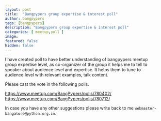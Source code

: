 ```yaml
---
layout: post
title:  "Bangpypers group expertise & interest poll"
author: bangpypers
tags: [bangpypers]
description: "Bangpypers group expertise & interest poll"
categories: [ meetup,poll ]
image:
featured: false
hidden: false
---
```


I have created poll to have better understanding of bangpypers meetup group expertise level, as co-organizer of the group it helps me to tell to speaker about audience level and expertise. It helps them to tune to audience level with relevant examples, talk content.

Please cast the vote in the following polls.

https://www.meetup.com/BangPypers/polls/780402/
https://www.meetup.com/BangPypers/polls/780712/
 
In case you have any other suggestions please write back to me `webmaster-bangalore@python.org.in`.
